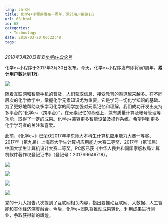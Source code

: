 ```yaml
---
lang: zh-CN
title: 化学e+小程序发布一周年，累计用户数达1万
url: 68.html
id: 68
categories:
  - Technology
date: 2018-03-20 00:22:48
tags:
---
```


_2018年3月20日首发[化学e+公众号](https://mp.weixin.qq.com/s?__biz=MzIwOTYyMjIyOA%3D%3D&mid=2247483681&idx=1&sn=79b5e03048bdd39c85e29615656390f9&scene=45#wechat_redirect)_

化学e+小程序于2017年3月30日发布。今天，化学e+小程序发布即将满1周年，**累计用户数**达到**1万**。

![](//images.weserv.nl/?url=drive.google.com/uc?id=1MWo_e1frmeK9EJ1VqADYoWnVYsO4dIW4)

随着互联网和智能手机的普及，人们获取信息、接受教育的渠道越来越多。在不同层次的化学教学中，掌握化学元素知识尤为重要，它是学习一切化学知识的基础。为了更好地帮助众多学习化学的同学加强对元素记忆和理解，我们成功开发出支持多平台的“化学e+（跨平台）”，在元素记忆的基础上，兼有质量计算及帐号管理等功能，取得了一定的成果。化学e+兼容更多智能设备及操作系统，希望得到更多化学学习者的关注和喜爱。

此前，《化学e+》已荣获2017年华东师大本科生计算机应用能力大赛一等奖、2017年（第九届）上海市大学生计算机应用能力大赛二等奖、2017年（第10届）中国大学生计算机设计大赛二等奖。PC版已获《中华人民共和国国家版权局计算机软件著作权登记证书》（登记号：2017SR649718）。

![](//images.weserv.nl/?url=drive.google.com/uc?id=1VEodoF-g1WR8d-PoiB53DCUNpXG-T03K)

![](//images.weserv.nl/?url=drive.google.com/uc?id=1sBJzkFuEdXPZsxtvZAm2uivnncpvYfhD)

![](//images.weserv.nl/?url=drive.google.com/uc?id=1ifjMmvbyzXBKmhsbWnKDAYITDSMh4ZWw)

![](//images.weserv.nl/?url=drive.google.com/uc?id=1q-FV7ZLtdmCOcHhZLArXc4cgAyevmjn2)

党的十九大报告八次提到了互联网相关内容，指出要推动互联网、大数据、人工智能和实体经济深度融合。今后，化学e+团队将推动成果转化，利用成果进行创业，争取获得新的辉煌。
